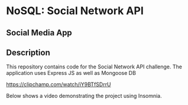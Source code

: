 # NoSQL: Social Network API
## Social Media App

## Description 
This repository contains code for the Social Network API challenge.
The application uses Express JS as well as Mongoose DB 

https://clipchamp.com/watch/iY9BTfSDrrU

Below shows a video demonstrating the project using Insomnia.
